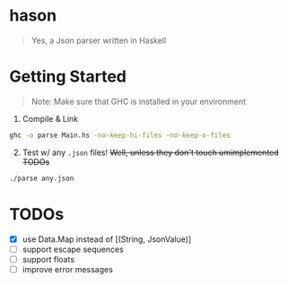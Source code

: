 # hason

> Yes, a Json parser written in Haskell

# Getting Started

> Note: Make sure that GHC is installed in your environment

1. Compile & Link

```bash
ghc -o parse Main.hs -no-keep-hi-files -no-keep-o-files
```

2. Test w/ any `.json` files! ~~Well, unless they don't touch umimplemented TODOs~~

```bash
./parse any.json
```

# TODOs

- [x] use Data.Map instead of [(String, JsonValue)]
- [ ] support escape sequences
- [ ] support floats
- [ ] improve error messages

